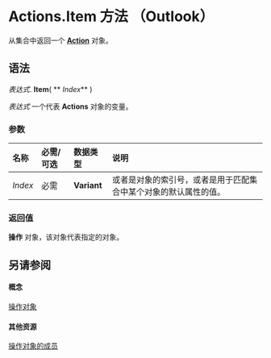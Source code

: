
# Actions.Item 方法 （Outlook）

从集合中返回一个  **[Action](22bd8d4a-9cf4-bd37-011b-8da3dfadf761.md)** 对象。


## 语法

 _表达式_. **Item**( ** _Index_** )

 _表达式_ 一个代表 **Actions** 对象的变量。


### 参数



|**名称**|**必需/可选**|**数据类型**|**说明**|
|:-----|:-----|:-----|:-----|
| _Index_|必需|**Variant**|或者是对象的索引号，或者是用于匹配集合中某个对象的默认属性的值。|

### 返回值

 **操作** 对象，该对象代表指定的对象。


## 另请参阅


#### 概念


[操作对象](b0903aa4-9b75-5311-d0a5-5ff4a5e29c79.md)
#### 其他资源


[操作对象的成员](f4791bd5-87bb-ac1e-0acc-709cf5f91e36.md)